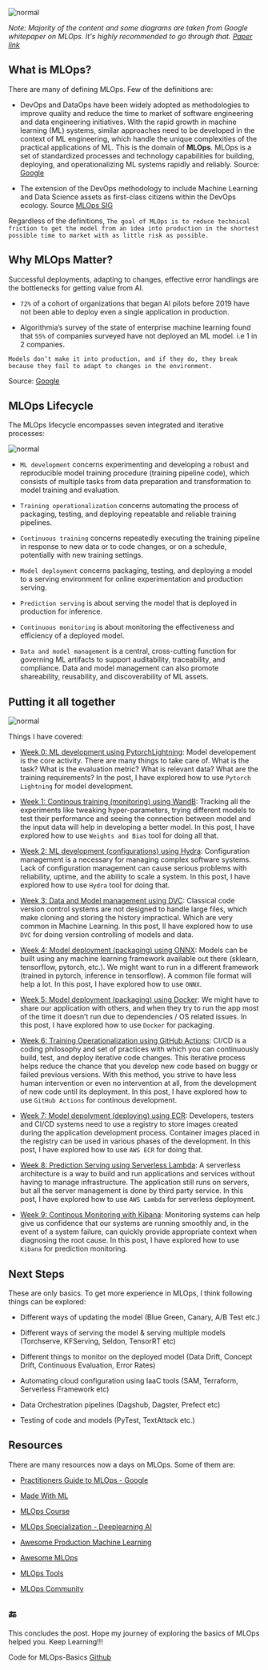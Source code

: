 
![normal](/static/images/summary/mlops-loop.jpeg)

_Note: Majority of the content and some diagrams are taken from Google whitepaper on MLOps. It's highly recommended to go through that. [Paper link](<(https://cloud.google.com/resources/mlops-whitepaper)>)_

## What is MLOps?

There are many of defining MLOps. Few of the definitions are:

- DevOps and DataOps have been widely adopted as methodologies to improve quality and reduce the time to market of software engineering and data engineering initiatives. With the rapid growth in machine learning (ML) systems, similar approaches need to be developed in the context of ML engineering, which handle the unique complexities of the practical applications of ML. This is the domain of **MLOps**. MLOps is a set of standardized processes and technology capabilities for building, deploying, and operationalizing ML systems rapidly and reliably. Source: [Google](https://cloud.google.com/resources/mlops-whitepaper)

- The extension of the DevOps methodology to include Machine Learning and Data Science assets as first-class citizens within the DevOps ecology. Source [MLOps SIG](https://github.com/cdfoundation/sig-mlops/blob/master/roadmap/2020/MLOpsRoadmap2020.md)

Regardless of the definitions, `The goal of MLOps is to reduce technical friction to get the model from an idea into production in the shortest possible time to market with as little risk as possible.`

## Why MLOps Matter?

Successful deployments, adapting to changes, effective error handlings are the bottlenecks for getting value from AI.

- `72%` of a cohort of organizations that began AI pilots before 2019 have not been able to deploy even a single application in production.

- Algorithmia’s survey of the state of enterprise machine learning found that `55%` of companies surveyed have not deployed an ML model. i.e 1 in 2 companies.

`Models don’t make it into production, and if they do, they break because they fail to adapt to changes in the environment.`

Source: [Google](https://cloud.google.com/resources/mlops-whitepaper)

## MLOps Lifecycle

The MLOps lifecycle encompasses seven integrated and iterative processes:

![normal](/static/images/summary/flow.png)

- `ML development` concerns experimenting and developing a robust and reproducible model training procedure (training pipeline code), which consists of multiple tasks from data preparation and transformation to model training and evaluation.

- `Training operationalization` concerns automating the process of packaging, testing, and deploying repeatable and reliable training pipelines.

- `Continuous training` concerns repeatedly executing the training pipeline in response to new data or to code changes, or on a schedule, potentially with new training settings.

- `Model deployment` concerns packaging, testing, and deploying a model to a serving environment for online experimentation and production serving.

- `Prediction serving` is about serving the model that is deployed in production for inference.

- `Continuous monitoring` is about monitoring the effectiveness and efficiency of a deployed model.

- `Data and model management` is a central, cross-cutting function for governing ML artifacts to support auditability, traceability, and compliance. Data and model management can also promote shareability, reusability, and discoverability of ML assets.

## Putting it all together

![normal](/static/images/summary/summary.png)

Things I have covered:

- [Week 0: ML development using PytorchLightning](https://www.ravirajag.dev/blog/mlops-project-setup-part1): Model developement is the core activity. There are many things to take care of. What is the task? What is the evaluation metric? What is relevant data? What are the training requirements? In the post, I have explored how to use `Pytorch Lightning` for model development.

- [Week 1: Continous training (monitoring) using WandB](https://www.ravirajag.dev/blog/mlops-wandb-integration): Tracking all the experiments like tweaking hyper-parameters, trying different models to test their performance and seeing the connection between model and the input data will help in developing a better model. In this post, I have explored how to use `Weights and Bias` tool for doing all that.

- [Week 2: ML development (configurations) using Hydra](https://www.ravirajag.dev/blog/mlops-hydra-config): Configuration management is a necessary for managing complex software systems. Lack of configuration management can cause serious problems with reliability, uptime, and the ability to scale a system. In this post, I have explored how to use `Hydra` tool for doing that.

- [Week 3: Data and Model management using DVC](https://www.ravirajag.dev/blog/mlops-dvc): Classical code version control systems are not designed to handle large files, which make cloning and storing the history impractical. Which are very common in Machine Learning. In this post, lI have explored how to use `DVC` for doing version controlling of models and data.

- [Week 4: Model deployment (packaging) using ONNX](https://www.ravirajag.dev/blog/mlops-onnx): Models can be built using any machine learning framework available out there (sklearn, tensorflow, pytorch, etc.). We might want to run in a different framework (trained in pytorch, inference in tensorflow). A common file format will help a lot. In this post, I have explored how to use `ONNX`.

- [Week 5: Model deployment (packaging) using Docker](https://www.ravirajag.dev/blog/mlops-docker): We might have to share our application with others, and when they try to run the app most of the time it doesn’t run due to dependencies / OS related issues. In this post, I have explored how to use `Docker` for packaging.

- [Week 6: Training Operationalization using GitHub Actions](https://www.ravirajag.dev/blog/mlops-github-actions): CI/CD is a coding philosophy and set of practices with which you can continuously build, test, and deploy iterative code changes. This iterative process helps reduce the chance that you develop new code based on buggy or failed previous versions. With this method, you strive to have less human intervention or even no intervention at all, from the development of new code until its deployment. In this post, I have explored how to use `GitHub Actions` for continous development.

- [Week 7: Model depolyment (deploying) using ECR](https://www.ravirajag.dev/blog/mlops-container-registry): Developers, testers and CI/CD systems need to use a registry to store images created during the application development process. Container images placed in the registry can be used in various phases of the development. In this post, I have explored how to use `AWS ECR` for doing that.

- [Week 8: Prediction Serving using Serverless Lambda](https://www.ravirajag.dev/blog/mlops-serverless): A serverless architecture is a way to build and run applications and services without having to manage infrastructure. The application still runs on servers, but all the server management is done by third party service. In this post, I have explored how to use `AWS Lambda` for serverless deployment.

- [Week 9: Continous Monitoring with Kibana](https://www.ravirajag.dev/blog/mlops-monitoring): Monitoring systems can help give us confidence that our systems are running smoothly and, in the event of a system failure, can quickly provide appropriate context when diagnosing the root cause. In this post, I have explored how to use `Kibana` for prediction monitoring.

## Next Steps

These are only basics. To get more experience in MLOps, I think following things can be explored:

- Different ways of updating the model (Blue Green, Canary, A/B Test etc.)

- Different ways of serving the model & serving multiple models (Torchserve, KFServing, Seldon, TensorRT etc)

- Different things to monitor on the deployed model (Data Drift, Concept Drift, Continuous Evaluation, Error Rates)

- Automating cloud configuration using IaaC tools (SAM, Terraform, Serverless Framework etc)

- Data Orchestration pipelines (Dagshub, Dagster, Prefect etc)

- Testing of code and models (PyTest, TextAttack etc.)

## Resources

There are many resources now a days on MLOps. Some of them are:

- [Practitioners Guide to MLOps - Google](https://cloud.google.com/resources/mlops-whitepaper)

- [Made With ML](https://madewithml.com/#mlops)

- [MLOps Course](https://chicagodatascience.github.io/MLOps/logistics/)

- [MLOps Specialization - Deeplearning AI](https://www.deeplearning.ai/program/machine-learning-engineering-for-production-mlops/)

- [Awesome Production Machine Learning](https://github.com/EthicalML/awesome-production-machine-learning)

- [Awesome MLOps](https://github.com/visenger/awesome-mlops)

- [MLOps Tools](https://mlops.toys/)

- [MLOps Community](https://mlops.community/)

## 🔚

This concludes the post. Hope my journey of exploring the basics of MLOps helped you. Keep Learning!!!

Code for MLOps-Basics [Github](https://github.com/graviraja/MLOps-Basics)
